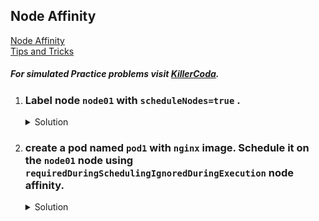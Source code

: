 ## Node Affinity

[Node Affinity](https://kubernetes.io/docs/tasks/configure-pod-container/assign-pods-nodes-using-node-affinity/)
</br>
[Tips and Tricks](https://github.com/amitk030/CKAD-exercises-and-solutions/blob/master/tips_and_tricks.md)

##### For simulated Practice problems visit [KillerCoda](https://killercoda.com/amitk).

1.  ### Label node `node01` with `scheduleNodes=true` . 
    <details><summary>Solution</summary>
      <p>

      ```bash
      k label node node01 scheduleNodes=true
      ```
      </p>
    </details>

1.  ### create a pod named `pod1` with `nginx` image. Schedule it on the `node01` node using `requiredDuringSchedulingIgnoredDuringExecution` node affinity.
    
    <details><summary>Solution</summary>
      <p>

      ```bash
      apiVersion: v1
      kind: Pod
      metadata:
        creationTimestamp: null
        labels:
          run: pod1
        name: pod1
      spec:
        affinity:
          nodeAffinity:
            requiredDuringSchedulingIgnoredDuringExecution:
              nodeSelectorTerms:
              - matchExpressions:
                - key: scheduleNodes
                  operator: In
                  values:
                  - true
        containers:
        - image: nginx
          name: pod1
          resources: {}
        dnsPolicy: ClusterFirst
        restartPolicy: Always
      status: {}
      ```

      </p>
    </details>